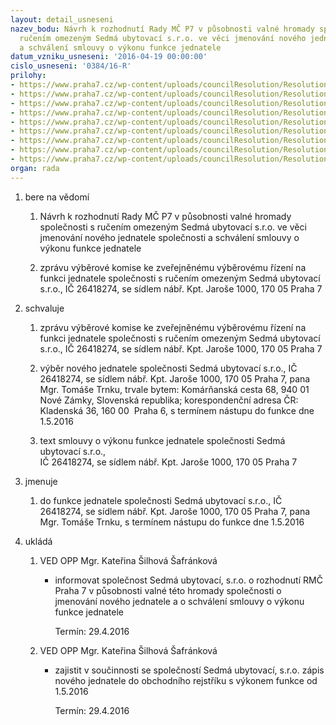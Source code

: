 ```yaml
---
layout: detail_usneseni
nazev_bodu: Návrh k rozhodnutí Rady MČ P7 v působnosti valné hromady společnosti s
  ručením omezeným Sedmá ubytovací s.r.o. ve věci jmenování nového jednatele společnosti
  a schválení smlouvy o výkonu funkce jednatele
datum_vzniku_usneseni: '2016-04-19 00:00:00'
cislo_usneseni: '0384/16-R'
prilohy:
- https://www.praha7.cz/wp-content/uploads/councilResolution/Resolutions/27584/export/c1_Duvodova_zprava_Trnka_160408~47373.doc
- https://www.praha7.cz/wp-content/uploads/councilResolution/Resolutions/27584/export/c2Oznameniovyhlasenivyberovehorizeni~47372.pdf
- https://www.praha7.cz/wp-content/uploads/councilResolution/Resolutions/27584/export/c3Zpravavyberovekomise~47371.pdf
- https://www.praha7.cz/wp-content/uploads/councilResolution/Resolutions/27584/export/c4Prezencnilistina~47370.pdf
- https://www.praha7.cz/wp-content/uploads/councilResolution/Resolutions/27584/export/c5Seznamkandidatu~47369.pdf
- https://www.praha7.cz/wp-content/uploads/councilResolution/Resolutions/27584/export/20160415_FIN_SML_VFJ_VER~47367.docx
- https://www.praha7.cz/wp-content/uploads/councilResolution/Resolutions/27584/export/c9UsneseniRMC~47366.pdf
- https://www.praha7.cz/wp-content/uploads/councilResolution/Resolutions/27584/export/DetailExportAction~47365.pdf
- https://www.praha7.cz/wp-content/uploads/councilResolution/Resolutions/27584/export/export~299578.pdf
organ: rada
---
```

<ol class="urzList_view" id="urzList">
<li class="urzClass1" id=""><span name="1">bere na vědomí</span> 
<ol class="urzOlClass">
<li class="urzClass2" style="TEXT-ALIGN: left" id=""><span><p>Návrh k rozhodnutí Rady MČ P7 v působnosti valné hromady společnosti s ručením omezeným Sedmá ubytovací s.r.o. ve věci jmenování nového jednatele společnosti a schválení smlouvy o výkonu funkce jednatele</p></span></li>
<li class="urzClass2" style="TEXT-ALIGN: left" id=""><span><p>zprávu výběrové&nbsp;komise ke zveřejněnému výběrovému řízení na funkci jednatele společnosti s ručením omezeným Sedmá ubytovací s.r.o., IČ 26418274, se sídlem nábř. Kpt. Jaroše 1000, 170 05 Praha 7</p></span></li></ol></li>
<li class="urzClass1" id=""><span name="24">schvaluje</span> 
<ol class="urzOlClass">
<li class="urzClass2" style="TEXT-ALIGN: left" id=""><span><p>zprávu výběrové komise ke zveřejněnému výběrovému řízení na funkci jednatele společnosti s ručením omezeným Sedmá ubytovací s.r.o., IČ 26418274, se sídlem nábř. Kpt. Jaroše 1000, 170 05 Praha 7</p></span></li>
<li class="urzClass2" style="TEXT-ALIGN: left" id=""><span><p>výběr nového jednatele společnosti Sedmá ubytovací s.r.o., IČ 26418274, se sídlem nábř. Kpt. Jaroše 1000, 170 05 Praha 7, pana Mgr. Tomáše Trnku, trvale bytem: Komárňanská cesta 68, 940 01 Nové Zámky, Slovenská republika; korespondenční adresa ČR: Kladenská 36, 160 00&nbsp; Praha 6, s termínem nástupu do funkce dne 1.5.2016</p></span></li>
<li class="urzClass2" style="TEXT-ALIGN: left" id=""><span><p>text smlouvy o výkonu funkce jednatele společnosti Sedmá ubytovací s.r.o.,<br>IČ 26418274, se sídlem nábř. Kpt. Jaroše 1000, 170 05 Praha 7</p></span></li></ol></li>
<li class="urzClass1" id=""><span name="5">jmenuje</span> 
<ol class="urzOlClass">
<li class="urzClass2" style="TEXT-ALIGN: left" id=""><span><p>do funkce jednatele společnosti Sedmá ubytovací s.r.o., IČ 26418274, se sídlem nábř. Kpt. Jaroše 1000, 170 05 Praha 7, pana Mgr. Tomáše Trnku,&nbsp;s termínem nástupu do funkce dne 1.5.2016</p></span></li></ol></li><li class="urzClass1" id="urzUkoly"><span name="1">ukládá</span><ol class="urzOlClass"><li class="urzClass2"><span><p>VED OPP Mgr. Kateřina Šilhová Šafránková</p></span><ul class="urzUlClass"><li class="urzClass3"><span><p>informovat společnost Sedmá ubytovací, s.r.o. o rozhodnutí RMČ Praha 7 v působnosti valné této hromady společnosti o jmenování nového jednatele a o schválení smlouvy o výkonu funkce jednatele</p></span><span class="urzUkolTermin">  Termín:&nbsp;29.4.2016</span></li></ul></li><li class="urzClass2"><span><p>VED OPP Mgr. Kateřina Šilhová Šafránková</p></span><ul class="urzUlClass"><li class="urzClass3"><span><p>zajistit v součinnosti se společností Sedmá ubytovací, s.r.o. zápis nového jednatele do obchodního rejstříku s výkonem funkce od 1.5.2016</p></span><span class="urzUkolTermin">  Termín:&nbsp;29.4.2016</span></li></ul></li></ol></li>
</ol>